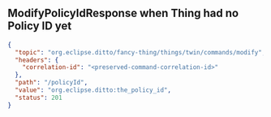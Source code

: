 ## ModifyPolicyIdResponse when Thing had no Policy ID yet

```json
{
  "topic": "org.eclipse.ditto/fancy-thing/things/twin/commands/modify",
  "headers": {
    "correlation-id": "<preserved-command-correlation-id>"
  },
  "path": "/policyId",
  "value": "org.eclipse.ditto:the_policy_id",
  "status": 201
}
```
